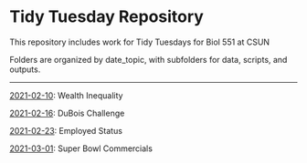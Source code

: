 # Tidy Tuesday Repository

This repository includes work for Tidy Tuesdays for Biol 551 at CSUN

Folders are organized by date_topic, with subfolders for data, scripts, and outputs.

***

[2021-02-10](https://github.com/emwilson243/TidyTuesday/tree/main/20210210_wealthinequality): Wealth Inequality

[2021-02-16](https://github.com/emwilson243/TidyTuesday/tree/main/20210216_dubois): DuBois Challenge

[2021-02-23](https://github.com/emwilson243/TidyTuesday/tree/main/20210223_employedstatus): Employed Status

[2021-03-01](https://github.com/emwilson243/TidyTuesday/tree/main/20210301_superbowl): Super Bowl Commercials
